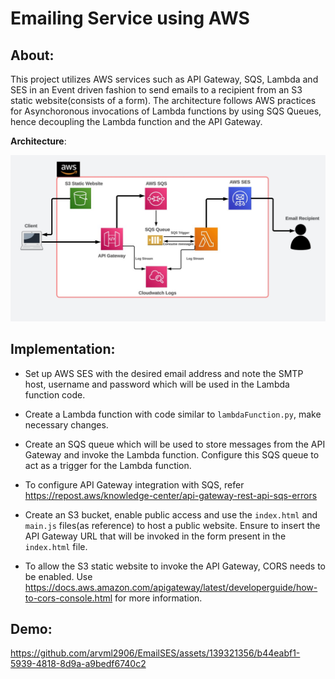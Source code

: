 # Emailing Service using AWS
## About:

This project utilizes AWS services such as API Gateway, SQS, Lambda and SES in an Event driven fashion to send emails to a recipient from an S3 static website(consists of a form). The architecture follows AWS practices for Asynchoronous invocations of Lambda functions by using SQS Queues, hence decoupling the Lambda function and the API Gateway.

**Architecture**:

![Alt text](APIGateway_Arch.jpg)

## Implementation:
- Set up AWS SES with the desired email address and note the SMTP host, username and password which will be used in the Lambda function code.

- Create a Lambda function with code similar to `lambdaFunction.py`, make necessary changes.

- Create an SQS queue which will be used to store messages from the API Gateway and invoke the Lambda function. Configure this SQS queue to act as a trigger for the Lambda function.

- To configure API Gateway integration with SQS, refer https://repost.aws/knowledge-center/api-gateway-rest-api-sqs-errors

- Create an S3 bucket, enable public access and use the `index.html` and `main.js` files(as reference) to host a public website. Ensure to insert the API Gateway URL that will be invoked in the form present in the `index.html` file.

- To allow the S3 static website to invoke the API Gateway, CORS needs to be enabled. Use https://docs.aws.amazon.com/apigateway/latest/developerguide/how-to-cors-console.html for more information.

## Demo:

https://github.com/arvml2906/EmailSES/assets/139321356/b44eabf1-5939-4818-8d9a-a9bedf6740c2
